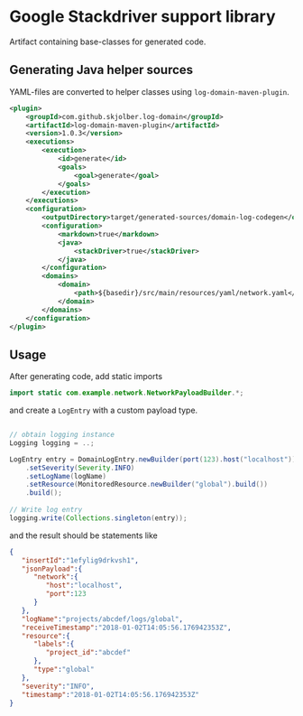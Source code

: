 # Google Stackdriver support library

Artifact containing base-classes for generated code.

## Generating Java helper sources

YAML-files are converted to helper classes using `log-domain-maven-plugin`.

```xml
<plugin>
    <groupId>com.github.skjolber.log-domain</groupId>
    <artifactId>log-domain-maven-plugin</artifactId>
    <version>1.0.3</version>
    <executions>
        <execution>
            <id>generate</id>
            <goals>
                <goal>generate</goal>
            </goals>
        </execution>
    </executions>
    <configuration>
        <outputDirectory>target/generated-sources/domain-log-codegen</outputDirectory>
        <configuration>
            <markdown>true</markdown>
            <java>
                <stackDriver>true</stackDriver>
            </java>
        </configuration>        
        <domains>
            <domain>
                <path>${basedir}/src/main/resources/yaml/network.yaml</path>
            </domain>
        </domains>
    </configuration>
</plugin>
```

## Usage
After generating code, add static imports


```java
import static com.example.network.NetworkPayloadBuilder.*;
```

and create a `LogEntry` with a custom payload type.

```java

// obtain logging instance
Logging logging = ..;

LogEntry entry = DomainLogEntry.newBuilder(port(123).host("localhost"))
    .setSeverity(Severity.INFO)
    .setLogName(logName)
    .setResource(MonitoredResource.newBuilder("global").build())
    .build();
    
// Write log entry
logging.write(Collections.singleton(entry));
```

and the result should be statements like

```json
{  
   "insertId":"1efylig9drkvsh1",
   "jsonPayload":{  
      "network":{  
         "host":"localhost",
         "port":123
      }
   },
   "logName":"projects/abcdef/logs/global",
   "receiveTimestamp":"2018-01-02T14:05:56.176942353Z",
   "resource":{  
      "labels":{  
         "project_id":"abcdef"
      },
      "type":"global"
   },
   "severity":"INFO",
   "timestamp":"2018-01-02T14:05:56.176942353Z"
}
```